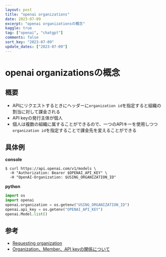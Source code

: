 ```yaml
---
layout: post
title: "openai organizations" 
date: 2023-07-09
excerpt: "openai organizationsの概念"
kaggle: true
tag: ["openai", "chatgpt"]
comments: false
sort_key: "2023-07-09"
update_dates: ["2023-07-09"]
---
```


# openai organizationsの概念

## 概要
 - APIにリクエストするときにヘッダーに`organization id`を指定すると組織の割当に対して課金される
 - API keyの発行主体が個人
 - 個人は複数の組織に属することができるので、一つのAPIキーを使用しつつ`organization id`を指定することで課金先を変えることができる

## 具体例

**console**
```console
$ curl https://api.openai.com/v1/models \
  -H "Authorization: Bearer $OPENAI_API_KEY" \
  -H "OpenAI-Organization: $USING_ORGANIZATION_ID"
```

**python**
```python
import os
import openai
openai.organization = os.getenv("USING_ORGANIZATION_ID")
openai.api_key = os.getenv("OPENAI_API_KEY")
openai.Model.list()
```

## 参考
 - [Requesting organization](https://platform.openai.com/docs/api-reference/requesting-organization)
 - [Organization、Member、API keyの関係について](https://zenn.dev/hokawa/articles/dd1a18c9192fc9)
